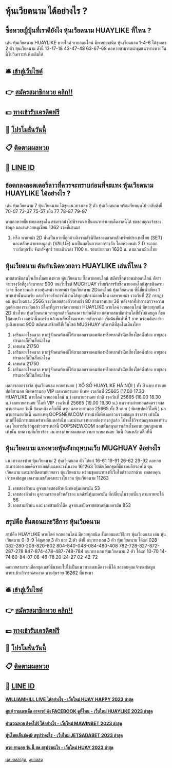 # หุ้นเวียดนาม ได้อย่างไร ?
## ซื้อหวยญี่ปุ่นที่เราดียังไง หุ้นเวียดนาม HUAYLIKE ที่ไหน ?
เด่น หุ้นเวียดนาม HUAYLIKE หวยไลค์ หวยออนไลน์ มีหวยทุกชนิด หุ้นเวียดนาม 1-4-6 ได้ชุดเลข 2 ตัว หุ้นเวียดนาม ดังนี้
13-17-18
43-47-48
63-67-68
คอหวยสามารถนำชุดแนวทางหวยวันนี้ไปวิเคราะห์เพิ่มเติมได้

## 🛎 [เข้าสู่เว็บไซต์](https://bit.ly/3BG5bNw)
## 👉 [สมัครสมาชิกหวย คลิก!!](https://bit.ly/3BG5bNw)
## 💵 [ทางเข้ารับเครดิตฟรี](https://bit.ly/3C3mvgS)
## 👑 [โปรโมชั่นวันนี้](https://bit.ly/3C3mvgS)
## 📋 [ติดตามผลหวย](https://bit.ly/3C3mvgS)
## 📱 [LINE ID](https://bit.ly/3C3mvgS)

## ข้อตกลงลอตเตอรี่ลาวที่ควรจะทราบก่อนที่จะแทง หุ้นเวียดนาม HUAYLIKE ได้อย่างไร ?
เด่น หุ้นเวียดนาม 7 หุ้นเวียดนาม ได้ชุดแนวทางเลข 2 ตัว หุ้นเวียดนาม พร้อมจับหมุนไป-กลับดังนี้
70-07
73-37
75-57
เบิ้ล 77
78-87
79-97

หากคอหวยชื่นชอบเลขชุดใด สามารถนำไปพิจารณาเป็นแนวทางเลขเด็ดงวดนี้ได้
ขอขอบคุณเจ้าของข้อมูล
ผลงานหวยหมูเซียน 1362 งวดที่ผ่านมา
1. หรือ หวยพม่า 2D นั้นเป็นหวยที่ถูกอ้างอิงจากดัชนีปิดของตลาดหลักทรัพย์ประเทศไทย (SET) และหลักหน่วยของมูลค่า (VALUE) มาเป็นผลในการออกรางวัล โดยหวยพม่า 2 D จะออกรางวัลทุกวัน จันทร์-ศุกร์ รอบเช้าเวลา 1100 น. รอบบ่ายเวลา 1620 น. ตามเวลาเมืองไทย

## หุ้นเวียดนาม ต้นกําเนิดหวยลาว HUAYLIKE เล่นที่ไหน ?
หากสมาชิกสนใจเสี่ยงโชคแทงหวย หุ้นเวียดนาม ซื้อหวยออนไลน์ สมัครซื้อหวยพม่าออนไลน์ อัตราจ่ายรางวัลที่สูงถึงบาทละ 900 บนเว็บไซต์ MUGHUAY เว็บบริการรับซื้อหวยออนไลน์ทุกชนิดครบวงจร ซื้อหวยพม่า หวยหุ้นพม่า หวยพม่า หุ้นเวียดนาม 2Dออนไลน์ หุ้นเวียดนาม ที่นี่ขั้นต่ำเพียง 1 บาทเท่านั้นนะครับ และยังรองรับการใช้งานได้ทุกอุปกรณ์ออนไลน์
ผลหวยพม่า งวดวันที่ 22 กรกฏาคม หุ้นเวียดนาม 2566 รางวัลเลขสองตัวรอบเช้า 80 ส่วนรอบบ่าย 36 หลังจากที่ทำการตรวจความถูกต้องของรางวัลแล้ว มีใครที่ถูกรางวัลหวยพม่า HUAYLIKE หวยไลค์ หวยออนไลน์ มีหวยทุกชนิด 2D บ้างไหม หุ้นเวียดนาม หากถูกแล้วก็แสดงความยินดีด้วย แต่หากสมาชิกท่านใดที่ยังไม่เคยถูก ก็ขอให้สมหวังงวดหน้านี้นะครับ แล้วมาเสี่ยงโชคแทงหวยกับเราต่อ เริ่มต้นขั้นต่ำที่ 1 บาท พร้อมอัตราจ่ายสูงถึงบาทละ 900 สมัครสมาชิกฟรีที่เว็บไซต์ MUGHUAY บริการดีที่สุดในเมืองไทย
1. เสริมดวงโชคลาภ หากรู้จักคนท้องก็ให้ถามเลขจากคนท้องหรือหากตัวนักเสี่ยงโชคตั้งท้อง อายุของท่านเองก็เป็นสื่อนำโชค
2. เลขเด่น 21750
3. เสริมดวงโชคลาภ หากรู้จักคนท้องก็ให้ถามเลขจากคนท้องหรือหากตัวนักเสี่ยงโชคตั้งท้อง อายุของท่านเองก็เป็นสื่อนำโชค
4. เลขเด่น 21750
5. เสริมดวงโชคลาภ หากรู้จักคนท้องก็ให้ถามเลขจากคนท้องหรือหากตัวนักเสี่ยงโชคตั้งท้อง อายุของท่านเองก็เป็นสื่อนำโชค

ผลการออกรางวัล หุ้นเวียดนาม หวยฮานอย ( XỔ SỐ HUAYLIKE HÀ NỘI ) ทั้ง 3 แบบ ฮานอย ปกติฮานอย พิเศษฮานอย VIP
ผลหวยฮานอย พิเศษ งวดวันที่ 25665 (17.00 17.30 HUAYLIKE หวยไลค์ หวยออนไลน์ น.)
ผลหวยฮานอย ปกติ งวดวันที่ 25665 (18.00 18.30 น.)
ผลหวยฮานอย วีไอพี VIP งวดวันที่ 25665 (19.00 19.30 น.)
 แนวทางถ่ายทอดสดตรวจผล หวยฮานอย วันนี้ ย้อนหลัง คลิ๊กที่นี่ 
สรุป ผลหวยฮานอย 25665 ทั้ง 3 แบบ ( พิเศษปกติวีไอพี ) ผลหวยฮานอยวันนี้
หมายเหตุ OOPSNEW.COM ทำหน้าที่เพียงแค่รวบรวมข้อมูล ข่าวสาร เท่านั้น ตามที่ได้มีการเผยแพร่ทางอินเตอร์เน็ท และผ่านทางหลายช่องทางอยู่แล้ว โปรดใช้วิจารณญาณของท่านเอง ในการรับข้อมูลข่าวสารเหล่านี้ OOPSNEW.COM ขอสนับสนุนการเสี่ยงโชคแบบถูกกฎหมายเท่านั้น
บทความที่เกี่ยวข้อง
แนวทางถ่ายทอดสดตรวจผล หวยฮานอย วันนี้ ย้อนหลัง คลิ๊กที่นี่

## หุ้นเวียดนาม แทงหวยหุ้นอังกฤษบนเว็บ MUGHUAY ดีอย่างไร
แนวทางเลขท้าย หุ้นเวียดนาม 2 หุ้นเวียดนาม ตัว ได้แก่
16-61
19-91
26-62
29-92
คอหวยสามารถเอาเลขเด็ดจากเลขลับเฉพาะวงในงวด 161263 ไปคัดเลือกชุดที่ชื่นชอบอีกรอบได้ หุ้นเวียดนาม และฝากติดตามหวยลาว หุ้นเวียดนาม พร้อมชุดแนวทางที่เว็บไซต์ของเราด้วย
ขอขอบคุณเจ้าของข้อมูล
ผลงานเลขลับเฉพาะวงในงวด หุ้นเวียดนาม 11263

1. เลขสองตัวบน ดูจากเลขสองตัวหลังของหุ้นเยอรมัน 53
2. เลขสองตัวล่าง ดูจากเลขสองตัวหลังของ ผลดัชนีหุ้นเยอรมัน ที่เปลี่ยนในรอบนั้นๆ ตามภาพจะได้ 56
3. เลขสามตัวบน และ เลขสามตัวโต๊ด ดูจากเลขปิดจากตลาดหุ้นเยอรมัน 853

## สรุปคือ ขั้นตอนและวิธีการ หุ้นเวียดนาม
สรุปคือ HUAYLIKE หวยไลค์ หวยออนไลน์ มีหวยทุกชนิด ขั้นตอนและวิธีการ หุ้นเวียดนาม เด่น หุ้นเวียดนาม 0-8-9 ได้ชุดเลข 3 ตัว และ 2 ตัว ดังนี้
แนวทางเลข 3 ตัว หุ้นเวียดนาม ได้แก่
028-082-280-208-820-802
804-840-048-084-480-408
782-728-827-872-287-278
847-874-478-487-748-784
แนวทางเลข หุ้นเวียดนาม 2 ตัว ได้แก่
10-70
14-74
80-84-87
08-48-78
20-24-27
02-42-72

คอหวยสามารถเลือกชุดเลขที่ชื่นชอบไปใช้เป็นแนวทางเลขเด็ดงวดนี้ได้
ขอขอบคุณเจ้าของข้อมูล
หวยช.ช้างวิจารณ์สดงวด หวยลุ้นรวย 16262 ที่ผ่านมา

## 🛎 [เข้าสู่เว็บไซต์](https://bit.ly/3BG5bNw)
## 👉 [สมัครสมาชิกหวย คลิก!!](https://bit.ly/3BG5bNw)
## 💵 [ทางเข้ารับเครดิตฟรี](https://bit.ly/3C3mvgS)
## 👑 [โปรโมชั่นวันนี้](https://bit.ly/3C3mvgS)
## 📋 [ติดตามผลหวย](https://bit.ly/3C3mvgS)
## 📱 [LINE ID](https://bit.ly/3C3mvgS)

#### [WILLIAMHILL LIVE ได้อย่างไร - เว็บใหม่ HUAY HAPPY 2023 ล่าสุด](https://atom.io/themes/williamhill%20live%20ได้อย่างไร%20-%20เว็บใหม่%20huay%20happy%202023%20ล่าสุด)
#### [ศูนย์ รวมเลขเด็ด อาจารย์ ดัง FACEBOOK ดูที่ไหน - เว็บใหม่ HUAYLIKE 2023 ล่าสุด](https://atom.io/themes/ศูนย์%20รวมเลขเด็ด%20อาจารย์%20ดัง%20facebook%20ดูที่ไหน%20-%20เว็บใหม่%20huaylike%202023%20ล่าสุด)
#### [คำนวณหวย สิงคโปร์ ได้อย่างไร - เว็บใหม่ MAWINBET 2023 ล่าสุด](https://atom.io/themes/คำนวณหวย%20สิงคโปร์%20ได้อย่างไร%20-%20เว็บใหม่%20mawinbet%202023%20ล่าสุด)
#### [หุ้นไทยเย็นช่อง9 สรุปว่าอะไร - เว็บใหม่ JETSADABET 2023 ล่าสุด](https://atom.io/themes/หุ้นไทยเย็นช่อง9%20สรุปว่าอะไร%20-%20เว็บใหม่%20jetsadabet%202023%20ล่าสุด)
#### [หวย ฮานอย วัน นี้ สด สรุปว่าอะไร - เว็บใหม่ HUAY 2023 ล่าสุด](https://atom.io/themes/หวย%20ฮานอย%20วัน%20นี้%20สด%20สรุปว่าอะไร%20-%20เว็บใหม่%20huay%202023%20ล่าสุด)

[ผลบอลล่าสุด](https://siamsport.tv "ผลบอลล่าสุด"), [ดูบอลสด](https://siamsport.tv/ดูบอลสด "ดูบอลสด")